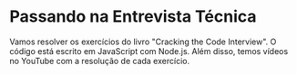 # Passando na Entrevista Técnica

Vamos resolver os exercícios do livro "Cracking the Code Interview". O código está escrito em JavaScript com Node.js. Além disso, temos vídeos no YouTube com a resolução de cada exercício.
